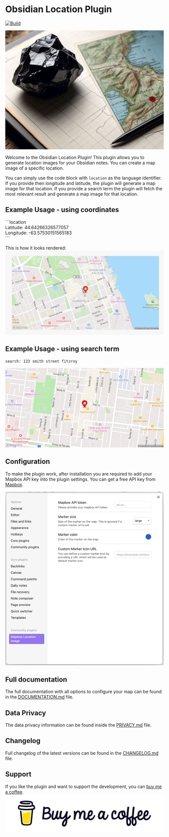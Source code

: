 # Obsidian Location Plugin

[![Build](https://github.com/aaronczichon/obsidian-location-plugin/actions/workflows/build.yml/badge.svg?branch=main)](https://github.com/aaronczichon/obsidian-location-plugin/actions/workflows/build.yml)

![Obsidian location image generated by ChatGPT](/docs/designer.png)

Welcome to the Obsidian Location Plugin! This plugin allows you to generate location images for your Obsidian notes. You can create a map image of a specific location.

You can simply use the code block with `location` as the language identifier. If you provide then longitude and latitude, the plugin will generate a map image for that location. If you provide a search term the plugin will fetch the most relevant result and generate a map image for that location.

## Example Usage - using coordinates

\```location  
Latitude: 44.64266326577057  
Longitude: -63.57530151565183  
\```

This is how it looks rendered:
![Screenshot of obsidian with rendered location image](/docs/rendered.png)

## Example Usage - using search term

```location
search: 123 smith street fitzroy
```
![Screenshot of basic search result](./docs/basic-search.png)

## Configuration

To make the plugin work, after installation you are required to add your Mapbox API key into the plugin settings. You can get a free API key from [Mapbox](https://www.mapbox.com/).

![Obsidian location plugin settings](/docs/settings.png)

## Full documentation

The full documentation with all options to configure your map can be found in the [DOCUMENTATION.md](./DOCUMENTATION.md) file.

## Data Privacy

The data privacy information can be found inside the [PRIVACY.md](./PRIVACY.md) file.

## Changelog

Full changelog of the latest versions can be found in the [CHANGELOG.md](./CHANGELOG.md) file.

## Support

If you like the plugin and want to support the development, you can [buy me a coffee](https://buymeacoffee.com/aaronczichon.de).  
[![buy me a coffee](/docs/bmc.png)](https://buymeacoffee.com/aaronczichon.de)
